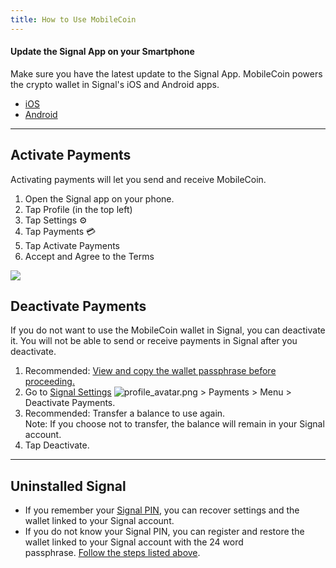 ```yaml
---
title: How to Use MobileCoin
---
```

#### **Update the Signal App on your Smartphone**
Make sure you have the latest update to the Signal App. MobileCoin powers the crypto wallet in Signal's iOS and Android apps. 
- [iOS](https://apps.apple.com/us/app/signal-private-messenger/id874139669)
- [Android](https://play.google.com/store/apps/details?gl=us&id=org.thoughtcrime.securesms)

* * * * *

Activate Payments
-----------------
Activating payments will let you send and receive MobileCoin.
1. Open the Signal app on your phone.
2. Tap Profile (in the top left) 
3. Tap Settings ⚙️ 
4. Tap Payments 💳 
5. Tap Activate Payments
6. Accept and Agree to the Terms

![](https://images.squarespace-cdn.com/content/v1/624b284acc6f4b3917c9d40d/7f1400e3-a06d-47b3-b6ce-bd2a5045ab62/gif.gif?format=750w)


Deactivate Payments
-------------------

If you do not want to use the MobileCoin wallet in Signal, you can deactivate it. You will not be able to send or receive payments in Signal after you deactivate.

1.  Recommended: [View and copy the wallet passphrase before proceeding.](https://support.signal.org/hc/en-us/articles/360057625692-In-app-Payments#payments_wallet_view_passphrase)
2.  Go to [Signal Settings](https://support.signal.org/hc/articles/360009091591) ![profile_avatar.png](https://support.signal.org/hc/article_attachments/360091706271/profile_avatar.png) > Payments > Menu > Deactivate Payments.
3.  Recommended: Transfer a balance to use again.\
    Note: If you choose not to transfer, the balance will remain in your Signal account. 
4.  Tap Deactivate.




* * * * *

Uninstalled Signal
------------------

-   If you remember your [Signal PIN](https://support.signal.org/hc/articles/360007059792), you can recover settings and the wallet linked to your Signal account.
-   If you do not know your Signal PIN, you can register and restore the wallet linked to your Signal account with the 24 word passphrase. [Follow the steps listed above](https://support.signal.org/hc/en-us/articles/360057625692-In-app-Payments#payments_wallet_restore_passphrase).
